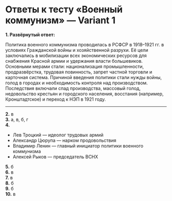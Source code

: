 # Ответы к тесту «Военный коммунизм» — Variant 1

**1. Развёрнутый ответ:**

Политика военного коммунизма проводилась в РСФСР в 1918–1921 гг. в условиях Гражданской войны и хозяйственной разрухи. Её цели заключались в мобилизации всех экономических ресурсов для снабжения Красной армии и удержания власти большевиков. Основными мерами стали: национализация промышленности, продразвёрстка, трудовая повинность, запрет частной торговли и карточная система. Причиной введения политики стали нужды войны, голод в городах и необходимость контроля над производством. Последствия включали спад производства, массовый голод, недовольство крестьян и городского населения, восстания (например, Кронштадтское) и переход к НЭП в 1921 году.

---

**2.** в  
**3.** а, в, б, г  
**4.**  
- Лев Троцкий — идеолог трудовых армий  
- Александр Цюрупа — нарком продовольствия  
- Владимир Ленин — главный инициатор политики военного коммунизма  
- Алексей Рыков — председатель ВСНХ  

**5.** б  
**6.** в  
**7.** в  
**8.** б  
**9.** б  
**10.** в  
